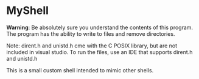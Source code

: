 # MyShell #

**Warning**: Be absolutely sure you understand the contents of this program. The program has the ability to write to files and remove directories.

Note: dirent.h and unistd.h cme with the C POSIX library, but are not included in visual studio. To run the files, use an IDE that supports dirent.h and unistd.h

This is a small custom shell intended to mimic other shells.

